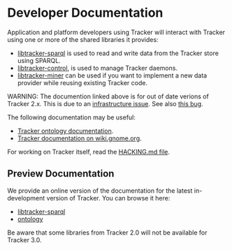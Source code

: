 # Developer Documentation
    
Application and platform developers using Tracker will interact with Tracker
using one or more of the shared libraries it provides:

 * [libtracker-sparql](https://developer.gnome.org/libtracker-sparql/stable/) is
   used to read and write data from the Tracker store using SPARQL.
 * [libtracker-control](https://developer.gnome.org/libtracker-control/stable/),
   is used to manage Tracker daemons.
 * [libtracker-miner](https://developer.gnome.org/libtracker-miner/stable/) can
   be used if you want to implement a new data provider while reusing existing
   Tracker code.

WARNING: The documention linked above is for out of date verions of Tracker 2.x.
This is due to an [infrastructure
issue](https://gitlab.gnome.org/Infrastructure/library-web/issues/50). See also
[this bug](https://gitlab.gnome.org/GNOME/tracker/-/issues/100).

The following documentation may be useful:

 * [Tracker ontology documentation](https://developer.gnome.org/ontology/stable/).
 * [Tracker documentation on wiki.gnome.org](https://wiki.gnome.org/Projects/Tracker).

For working on Tracker itself, read the [HACKING.md
file](https://gitlab.gnome.org/GNOME/tracker/-/blob/master/HACKING.md).

## Preview Documentation

We provide an online version of the documentation for the latest in-development version
of Tracker. You can browse it here:

  * [libtracker-sparql](../api-preview/libtracker-sparql3/)
  * [ontology](../api-preview/tracker3-nepomuk/)

Be aware that some libraries from Tracker 2.0 will not be available for Tracker 3.0.
